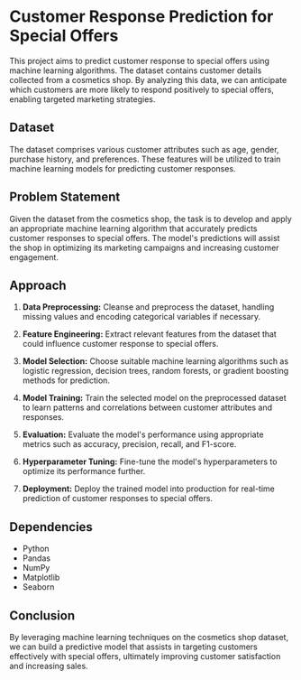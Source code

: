 # Customer Response Prediction for Special Offers

This project aims to predict customer response to special offers using machine learning algorithms. The dataset contains customer details collected from a cosmetics shop. By analyzing this data, we can anticipate which customers are more likely to respond positively to special offers, enabling targeted marketing strategies.

## Dataset

The dataset comprises various customer attributes such as age, gender, purchase history, and preferences. These features will be utilized to train machine learning models for predicting customer responses.

## Problem Statement

Given the dataset from the cosmetics shop, the task is to develop and apply an appropriate machine learning algorithm that accurately predicts customer responses to special offers. The model's predictions will assist the shop in optimizing its marketing campaigns and increasing customer engagement.

## Approach

1. **Data Preprocessing:** Cleanse and preprocess the dataset, handling missing values and encoding categorical variables if necessary.
   
2. **Feature Engineering:** Extract relevant features from the dataset that could influence customer response to special offers.

3. **Model Selection:** Choose suitable machine learning algorithms such as logistic regression, decision trees, random forests, or gradient boosting methods for prediction.

4. **Model Training:** Train the selected model on the preprocessed dataset to learn patterns and correlations between customer attributes and responses.

5. **Evaluation:** Evaluate the model's performance using appropriate metrics such as accuracy, precision, recall, and F1-score.

6. **Hyperparameter Tuning:** Fine-tune the model's hyperparameters to optimize its performance further.

7. **Deployment:** Deploy the trained model into production for real-time prediction of customer responses to special offers.

## Dependencies

- Python
- Pandas
- NumPy
- Matplotlib
- Seaborn

## Conclusion

By leveraging machine learning techniques on the cosmetics shop dataset, we can build a predictive model that assists in targeting customers effectively with special offers, ultimately improving customer satisfaction and increasing sales.

